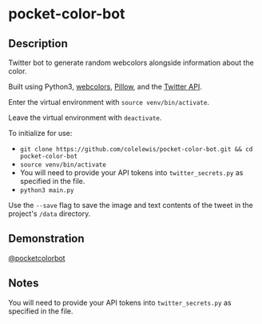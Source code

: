 # pocket-color-bot

## Description
Twitter bot to generate random webcolors alongside information about the color.

Built using Python3, [webcolors](https://github.com/ubernostrum/webcolors), [Pillow](https://github.com/python-pillow/Pillow/blob/0f44136e720cd3b2db72bdf29614897b7aa3e868/docs/index.rst), and the [Twitter API](https://developer.twitter.com/en/docs/twitter-api).

Enter the virtual environment with `source venv/bin/activate`.

Leave the virtual environment with `deactivate`.



To initialize for use:
* `git clone https://github.com/colelewis/pocket-color-bot.git && cd pocket-color-bot`
* `source venv/bin/activate`
* You will need to provide your API tokens into `twitter_secrets.py` as specified in the file.
* `python3 main.py`

Use the `--save` flag to save the image and text contents of the tweet in the project's `/data` directory.

## Demonstration

[@pocketcolorbot](https://twitter.com/pocketcolorbot)

## Notes
You will need to provide your API tokens into `twitter_secrets.py` as specified in the file.
